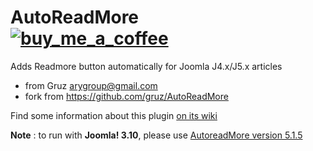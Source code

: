 # AutoReadMore &nbsp;&nbsp;&nbsp;&nbsp;&nbsp;&nbsp;<a href="https://buymeacoffee.com/conseilgouz" >![buy_me_a_coffee](https://github.com/conseilgouz/plg_system_cgwebp_j4/assets/19435246/4fda4cb5-64f1-4717-81ae-c71a0fc26c2d)</a>

Adds Readmore button automatically for Joomla J4.x/J5.x articles

* from Gruz <arygroup@gmail.com>
* fork from https://github.com/gruz/AutoReadMore

Find some information about this plugin <a href='https://github.com/conseilgouz/AutoReadMore-J4/wiki'>on its wiki</a>

<b>Note</b> : to run with <b>Joomla! 3.10</b>, please use <a href="https://github.com/conseilgouz/AutoReadMore-J4/releases/download/5.1.5/AutoReadMore-J4-5.1.5.zip" download>AutoreadMore version 5.1.5</a>  
